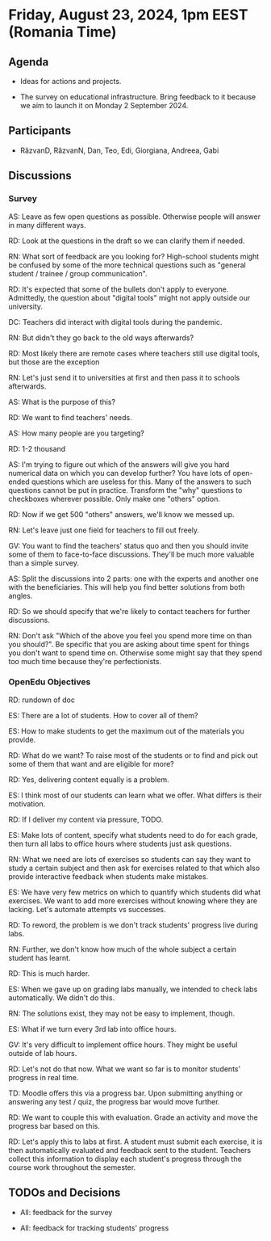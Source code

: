 # Friday, August 23, 2024, 1pm EEST (Romania Time)

## Agenda

- Ideas for actions and projects.

- The survey on educational infrastructure.
Bring feedback to it because we aim to launch it on Monday 2 September 2024.

## Participants

- RăzvanD, RăzvanN, Dan, Teo, Edi, Giorgiana, Andreea, Gabi

## Discussions

### Survey

AS: Leave as few open questions as possible.
Otherwise people will answer in many different ways.

RD: Look at the questions in the draft so we can clarify them if needed.

RN: What sort of feedback are you looking for?
High-school students might be confused by some of the more technical questions such as "general student / trainee / group communication".

RD: It's expected that some of the bullets don't apply to everyone.
Admittedly, the question about "digital tools" might not apply outside our university.

DC: Teachers did interact with digital tools during the pandemic.

RN: But didn't they go back to the old ways afterwards?

RD: Most likely there are remote cases where teachers still use digital tools, but those are the exception

RN: Let's just send it to universities at first and then pass it to schools afterwards.

AS: What is the purpose of this?

RD: We want to find teachers' needs.

AS: How many people are you targeting?

RD: 1-2 thousand

AS: I'm trying to figure out which of the answers will give you hard numerical data on which you can develop further?
You have lots of open-ended questions which are useless for this.
Many of the answers to such questions cannot be put in practice.
Transform the "why" questions to checkboxes wherever possible.
Only make one "others" option.

RD: Now if we get 500 "others" answers, we'll know we messed up.

RN: Let's leave just one field for teachers to fill out freely.

GV: You want to find the teachers' status quo and then you should invite some of them to face-to-face discussions.
They'll be much more valuable than a simple survey.

AS: Split the discussions into 2 parts: one with the experts and another one with the beneficiaries.
This will help you find better solutions from both angles.

RD: So we should specify that we're likely to contact teachers for further discussions.

RN: Don't ask "Which of the above you feel you spend more time on than you should?".
Be specific that you are asking about time spent for things you don't want to spend time on.
Otherwise some might say that they spend too much time because they're perfectionists.

### OpenEdu Objectives

RD: rundown of doc

ES: There are a lot of students.
How to cover all of them?

ES: How to make students to get the maximum out of the materials you provide.

RD: What do we want?
To raise most of the students or to find and pick out some of them that want and are eligible for more?

RD: Yes, delivering content equally is a problem.

ES: I think most of our students can learn what we offer.
What differs is their motivation.

RD: If I deliver my content via pressure, TODO.

ES: Make lots of content, specify what students need to do for each grade, then turn all labs to office hours where students just ask questions.

RN: What we need are lots of exercises so students can say they want to study a certain subject and then ask for exercises related to that which also provide interactive feedback when students make mistakes.

ES: We have very few metrics on which to quantify which students did what exercises.
We want to add more exercises without knowing where they are lacking.
Let's automate attempts vs successes.

RD: To reword, the problem is we don't track students' progress live during labs.

RN: Further, we don't know how much of the whole subject a certain student has learnt.

RD: This is much harder.

ES: When we gave up on grading labs manually, we intended to check labs automatically.
We didn't do this.

RN: The solutions exist, they may not be easy to implement, though.

ES: What if we turn every 3rd lab into office hours.

GV: It's very difficult to implement office hours.
They might be useful outside of lab hours.

RD: Let's not do that now.
What we want so far is to monitor students' progress in real time.

TD: Moodle offers this via a progress bar.
Upon submitting anything or answering any test / quiz, the progress bar would move further.

RD: We want to couple this with evaluation.
Grade an activity and move the progress bar based on this.

RD: Let's apply this to labs at first.
A student must submit each exercise, it is then automatically evaluated and feedback sent to the student.
Teachers collect this information to display each student's progress through the course work throughout the semester.

## TODOs and Decisions

- All: feedback for the survey

- All: feedback for tracking students' progress
